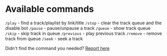 # Available commands

`/play` - find a track/playlist by link/title
`/stop` - clear the track queue and the disable bot
`/pause` - pause/unpause a track
`/queue` - show track queue
`/skip` - skip track in queue
`/previous` - play previous track
`/remove` - remove track from queue
`/seek` - seek a track

Didn't find the command you needed? [Report here](https://discord.gg/9YNqXkajgZ)
